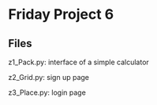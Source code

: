# Friday Project 6

## Files

z1_Pack.py: interface of a simple calculator

z2_Grid.py: sign up page 

z3_Place.py: login page